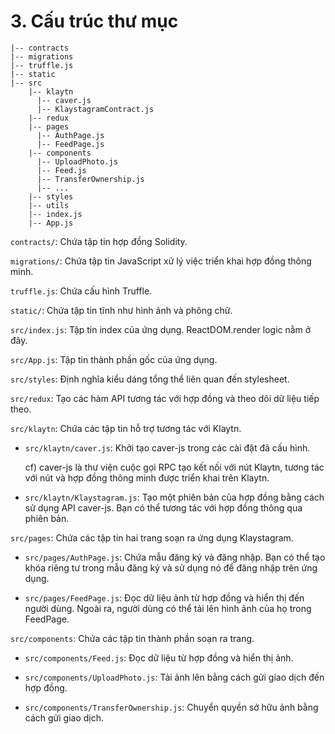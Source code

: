 # 3. Cấu trúc thư mục <a id="3-directory-structure"></a>

```text
|-- contracts
|-- migrations
|-- truffle.js
|-- static
|-- src
    |-- klaytn
      |-- caver.js
      |-- KlaystagramContract.js
    |-- redux
    |-- pages
      |-- AuthPage.js
      |-- FeedPage.js
    |-- components
      |-- UploadPhoto.js
      |-- Feed.js
      |-- TransferOwnership.js
      |-- ...
    |-- styles
    |-- utils
    |-- index.js
    |-- App.js
```

`contracts/`: Chứa tập tin hợp đồng Solidity.

`migrations/`: Chứa tập tin JavaScript xử lý việc triển khai hợp đồng thông minh.

`truffle.js`: Chứa cấu hình Truffle.

`static/`: Chứa tập tin tĩnh như hình ảnh và phông chữ.

`src/index.js`: Tập tin index của ứng dụng. ReactDOM.render logic nằm ở đây.

`src/App.js`: Tập tin thành phần gốc của ứng dụng.

`src/styles`: Định nghĩa kiểu dáng tổng thể liên quan đến stylesheet.

`src/redux`: Tạo các hàm API tương tác với hợp đồng và theo dõi dữ liệu tiếp theo.

`src/klaytn`: Chứa các tập tin hỗ trợ tương tác với Klaytn.

* `src/klaytn/caver.js`: Khởi tạo caver-js trong các cài đặt đã cấu hình.

  cf\) caver-js là thư viện cuộc gọi RPC tạo kết nối với nút Klaytn, tương tác với nút và hợp đồng thông minh được triển khai trên Klaytn.

* `src/klaytn/Klaystagram.js`: Tạo một phiên bản của hợp đồng bằng cách sử dụng API caver-js. Bạn có thể tương tác với hợp đồng thông qua phiên bản.

`src/pages`: Chứa các tập tin hai trang soạn ra ứng dụng Klaystagram.

* `src/pages/AuthPage.js`: Chứa mẫu đăng ký và đăng nhập. Bạn có thể tạo khóa riêng tư trong mẫu đăng ký và sử dụng nó để đăng nhập trên ứng dụng.

* `src/pages/FeedPage.js`: Đọc dữ liệu ảnh từ hợp đồng và hiển thị đến người dùng. Ngoài ra, người dùng có thể tải lên hình ảnh của họ trong FeedPage.

`src/components`: Chứa các tập tin thành phần soạn ra trang.

* `src/components/Feed.js`: Đọc dữ liệu từ hợp đồng và hiển thị ảnh.

* `src/components/UploadPhoto.js`: Tải ảnh lên bằng cách gửi giao dịch đến hợp đồng.

* `src/components/TransferOwnership.js`: Chuyển quyền sở hữu ảnh bằng cách gửi giao dịch.


 


